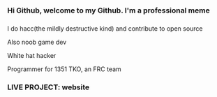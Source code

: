### Hi Github, welcome to my Github. I'm a professional meme
### 

I do hacc(the mildly destructive kind) and contribute to open source

Also noob game dev

White hat hacker

Programmer for 1351 TKO, an FRC team

### LIVE PROJECT: website
<!--
**sherlocknomes/sherlocknomes** is a ✨ _special_ ✨ repository because its `README.md` (this file) appears on your GitHub profile.

Here are some ideas to get you started:

- 🔭 I’m currently working on ...
- 🌱 I’m currently learning ...
- 👯 I’m looking to collaborate on ...
- 🤔 I’m looking for help with ...
- 💬 Ask me about ...
- 📫 How to reach me: ...
- 😄 Pronouns: ...
- ⚡ Fun fact: ...
-->

